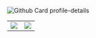 <!--
**dino920135/dino920135** is a ✨ _special_ ✨ repository because its `README.md` (this file) appears on your GitHub profile.

Here are some ideas to get you started:

- 🔭 I’m currently working on ...
- 🌱 I’m currently learning ...
- 👯 I’m looking to collaborate on ...
- 🤔 I’m looking for help with ...
- 💬 Ask me about ...
- 📫 How to reach me: ...
- 😄 Pronouns: ...
- ⚡ Fun fact: ...
-->
<!-- # About me -->

![Github Card profile-details](http://github-profile-summary-cards.vercel.app/api/cards/profile-details?username=dino920135&theme=github_dark)

|  |  |
|---- | ----|
![](http://github-profile-summary-cards.vercel.app/api/cards/stats?username=dino920135&theme=github_dark) | ![](http://github-profile-summary-cards.vercel.app/api/cards/most-commit-language?username=dino920135&theme=github_dark)

<!-- anuraghazra/github-readme-stats -->
<!-- ![Tsai Syun's GitHub stats](https://github-readme-stats.vercel.app/api?username=dino920135&show_icons=true&theme=dark) -->

<!-- 
[![Top Langs](https://github-readme-stats.vercel.app/api/top-langs/?username=dino920135)](https://github.com/anuraghazra/github-readme-stats) -->

